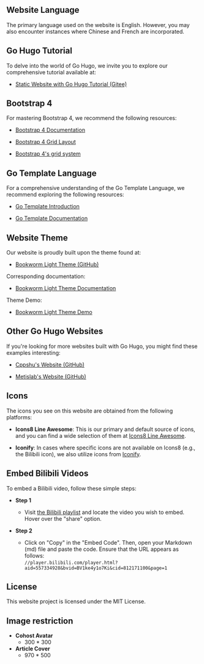 ## Website Language

The primary language used on the website is English. However, you may also encounter instances where Chinese and French are incorporated.


## Go Hugo Tutorial

To delve into the world of Go Hugo, we invite you to explore our comprehensive tutorial available at:

- [Static Website with Go Hugo Tutorial (Gitee)](https://gitee.com/lundechen/static_website_with_go_hugo)


## Bootstrap 4

For mastering Bootstrap 4, we recommend the following resources:

- [Bootstrap 4 Documentation](https://getbootstrap.com/docs/4.5/getting-started/introduction/)

- [Bootstrap 4 Grid Layout](https://getbootstrap.com/docs/4.0/layout/grid/)

- [Bootstrap 4's grid system](https://www.w3schools.com/bootstrap4/bootstrap_grid_system.asp)


## Go Template Language



For a comprehensive understanding of the Go Template Language, we recommend exploring the following resources:

-  [Go Template Introduction](https://gohugo.io/templates/introduction/)

- [Go Template Documentation](https://gohugo.io/templates/)


## Website Theme


Our website is proudly built upon the theme found at:

- [Bookworm Light Theme (GitHub)](https://github.com/gethugothemes/bookworm-light)

Corresponding documentation:

- [Bookworm Light Theme Documentation](https://docs.gethugothemes.com/bookworm/)


Theme Demo:

- [Bookworm Light Theme Demo](https://demo.gethugothemes.com/bookworm-light/)

## Other Go Hugo Websites

If you're looking for more websites built with Go Hugo, you might find these examples interesting:

- [Cppshu's Website (GitHub)](https://github.com/cppshu/cppshu.github.io)

- [Metislab's Website (GitHub)](https://github.com/metislab/metislab.github.io)


## Icons


The icons you see on this website are obtained from the following platforms:

- **Icons8 Line Awesome**: This is our primary and default source of icons, and you can find a wide selection of them at [Icons8 Line Awesome](https://icons8.com/line-awesome).

- **Iconify**: In cases where specific icons are not available on Icons8 (e.g., the Bilibili icon), we also utilize icons from [Iconify](https://icon-sets.iconify.design/).

## Embed Bilibili Videos

To embed a Bilibili video, follow these simple steps:

- **Step 1**
    - Visit [the Bilibili playlist](https://space.bilibili.com/472463946/channel/collectiondetail?sid=1189630) and locate the video you wish to embed. Hover over the "share" option.

- **Step 2**
    - Click on "Copy" in the "Embed Code". Then, open your Markdown (md) file and paste the code. Ensure that the URL appears as follows: <br>
  ```//player.bilibili.com/player.html?aid=557334928&bvid=BV1ke4y1o7Ki&cid=812171100&page=1```

## License

This website project is licensed under the MIT License.

## Image restriction

- **Cohost Avatar**
    - 300 * 300
- **Article Cover**
    - 970 * 500
    
